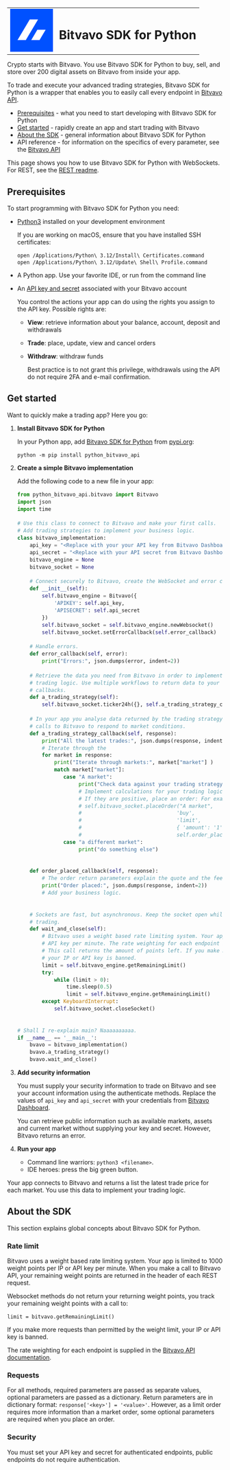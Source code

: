 
<table>
  <tr>
    <td><a href="https://bitvavo.com"><img alt="Bitvavo" src="docs/assets/bitvavo-mark-square-blue.svg" width="100" title="Bitvavo Logo"></a></td>
    <td><h1>Bitvavo SDK for Python</h1></td>
  </tr>
</table>

Crypto starts with Bitvavo. 
You use Bitvavo SDK for Python to buy, sell, and store over 200 digital assets on Bitvavo from inside your app. 

To trade and execute your advanced trading strategies, Bitvavo SDK for Python is a wrapper that enables you to easily call every endpoint in [Bitvavo API](https://docs.bitvavo.com/).

- [Prerequisites](#prerequisites) - what you need to start developing with Bitvavo SDK for Python
- [Get started](#get-started) - rapidly create an app and start trading with Bitvavo
- [About the SDK](#about-the-sdk) - general information about Bitvavo SDK for Python
- API reference - for information on the specifics of every parameter, see the [Bitvavo API](https://docs.bitvavo.com/)

This page shows you how to use Bitvavo SDK for Python with WebSockets. 
For REST, see the [REST readme](docs/rest.md).

## Prerequisites

To start programming with Bitvavo SDK for Python you need:

- [Python3](https://www.python.org/downloads/) installed on your development environment

  If you are working on macOS, ensure that you have installed SSH certificates:
  ```terminal
  open /Applications/Python\ 3.12/Install\ Certificates.command
  open /Applications/Python\ 3.12/Update\ Shell\ Profile.command
  ```
- A Python app. Use your favorite IDE, or run from the command line
- An [API key and secret](https://support.bitvavo.com/hc/en-us/articles/4405059841809) associated with your Bitvavo account

  You control the actions your app can do using the rights you assign to the API key. 
  Possible rights are:
  + **View**: retrieve information about your balance, account, deposit and withdrawals
  + **Trade**: place, update, view and cancel orders
  + **Withdraw**: withdraw funds

    Best practice is to not grant this privilege, withdrawals using the API do not require 2FA and e-mail confirmation.

## Get started

Want to quickly make a trading app? Here you go: 

1. **Install Bitvavo SDK for Python**  

    In your Python app, add [Bitvavo SDK for Python](https://github.com/bitvavo/python-bitvavo-api) from [pypi.org](https://pypi.org/project/python-bitvavo-api/):
    ```terminal
    python -m pip install python_bitvavo_api
    ```
1. **Create a simple Bitvavo implementation**

    Add the following code to a new file in your app:

    ```python
    from python_bitvavo_api.bitvavo import Bitvavo
    import json
    import time
    
    # Use this class to connect to Bitvavo and make your first calls.
    # Add trading strategies to implement your business logic.
    class bitvavo_implementation:
        api_key = "<Replace with your your API key from Bitvavo Dashboard>"
        api_secret = "<Replace with your API secret from Bitvavo Dashboard>"
        bitvavo_engine = None
        bitvavo_socket = None
    
        # Connect securely to Bitvavo, create the WebSocket and error callbacks.
        def __init__(self):
            self.bitvavo_engine = Bitvavo({
                'APIKEY': self.api_key,
                'APISECRET': self.api_secret
            })
            self.bitvavo_socket = self.bitvavo_engine.newWebsocket()
            self.bitvavo_socket.setErrorCallback(self.error_callback)
    
        # Handle errors.
        def error_callback(self, error):
            print("Errors:", json.dumps(error, indent=2))
    
        # Retrieve the data you need from Bitvavo in order to implement your
        # trading logic. Use multiple workflows to return data to your
        # callbacks.
        def a_trading_strategy(self):
            self.bitvavo_socket.ticker24h({}, self.a_trading_strategy_callback)
    
        # In your app you analyse data returned by the trading strategy, then make
        # calls to Bitvavo to respond to market conditions.
        def a_trading_strategy_callback(self, response):
            print("All the latest trades:", json.dumps(response, indent=2))
            # Iterate through the
            for market in response:
                print("Iterate through markets:", market["market"] )
                match market["market"]:
                   case "A market":
                        print("Check data against your trading strategy. For example, the bid is: ", market["bid"] )
                        # Implement calculations for your trading logic.
                        # If they are positive, place an order: For example:
                        # self.bitvavo_socket.placeOrder("A market",
                        #                               'buy',
                        #                               'limit',
                        #                               { 'amount': '1', 'price': '00001' },
                        #                               self.order_placed_callback)
                   case "a different market":
                        print("do something else")
    
    
        def order_placed_callback(self, response):
            # The order return parameters explain the quote and the fees for this trade.
            print("Order placed:", json.dumps(response, indent=2))
            # Add your business logic.
    
    
        # Sockets are fast, but asynchronous. Keep the socket open while you are
        # trading.
        def wait_and_close(self):
            # Bitvavo uses a weight based rate limiting system. Your app is limited to 1000 weight points per IP or
            # API key per minute. The rate weighting for each endpoint is supplied in Bitvavo API documentation.
            # This call returns the amount of points left. If you make more requests than permitted by the weight limit,
            # your IP or API key is banned.
            limit = self.bitvavo_engine.getRemainingLimit()
            try:
                while (limit > 0):
                    time.sleep(0.5)
                    limit = self.bitvavo_engine.getRemainingLimit()
            except KeyboardInterrupt:
                self.bitvavo_socket.closeSocket()
    
    
    # Shall I re-explain main? Naaaaaaaaaa.
    if __name__ == '__main__':
        bvavo = bitvavo_implementation()
        bvavo.a_trading_strategy()
        bvavo.wait_and_close()
    ```
   
1. **Add security information**

    You must supply your security information to trade on Bitvavo and see your account information using the authenticate methods. 
    Replace the values of  `api_key` and `api_secret` with your credentials from [Bitvavo Dashboard](https://account.bitvavo.com/user/api). 

    You can retrieve public information such as available markets, assets and current market without supplying your key and secret. 
    However, Bitvavo returns an error.

1. **Run your app**

    - Command line warriors: `python3 <filename>`.
    - IDE heroes: press the big green button.
 
Your app connects to Bitvavo and returns a list the latest trade price for each market. 
You use this data to implement your trading logic.


## About the SDK

This section explains global concepts about Bitvavo SDK for Python. 

### Rate limit

Bitvavo uses a weight based rate limiting system. 
Your app is limited to 1000 weight points per IP or API key per minute. 
When you make a call to Bitvavo API, your remaining weight points are returned in the header of each REST request. 

Websocket methods do not return your returning weight points, you track your remaining weight points with a call to:
```
limit = bitvavo.getRemainingLimit()
```

If you make more requests than permitted by the weight limit, your IP or API key is banned. 

The rate weighting for each endpoint is supplied in the [Bitvavo API documentation](https://docs.bitvavo.com/).

### Requests

For all methods, required parameters are passed as separate values, optional parameters are passed as a dictionary. 
Return parameters are in dictionary format: `response['<key>'] = '<value>'`. However, as a limit order requires 
more information than a market order, some optional parameters are required when you place an order.

### Security

You must set your API key and secret for authenticated endpoints, public endpoints do not require authentication. 
